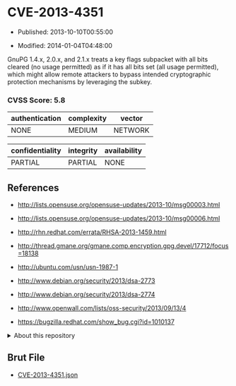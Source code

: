# CVE-2013-4351

- Published: 2013-10-10T00:55:00

- Modified: 2014-01-04T04:48:00

GnuPG 1.4.x, 2.0.x, and 2.1.x treats a key flags subpacket with all bits cleared (no usage permitted) as if it has all bits set (all usage permitted), which might allow remote attackers to bypass intended cryptographic protection mechanisms by leveraging the subkey.

### CVSS Score: **5.8**

| authentication | complexity | vector |
| --- | --- | --- |
| NONE | MEDIUM | NETWORK |

| confidentiality | integrity | availability |
| --- | --- | --- |
| PARTIAL | PARTIAL | NONE |

## References

* http://lists.opensuse.org/opensuse-updates/2013-10/msg00003.html

* http://lists.opensuse.org/opensuse-updates/2013-10/msg00006.html

* http://rhn.redhat.com/errata/RHSA-2013-1459.html

* http://thread.gmane.org/gmane.comp.encryption.gpg.devel/17712/focus=18138

* http://ubuntu.com/usn/usn-1987-1

* http://www.debian.org/security/2013/dsa-2773

* http://www.debian.org/security/2013/dsa-2774

* http://www.openwall.com/lists/oss-security/2013/09/13/4

* https://bugzilla.redhat.com/show_bug.cgi?id=1010137

<details>
<summary>About this repository</summary> 

  This repository is part of the project [Live Hack CVE](https://github.com/Live-Hack-CVE). Main website can be found [www.live-hack.org](https://www.live-hack.org) 
  
  Made by [Sn0wAlice](https://github.com/Sn0wAlice) for the people that care about security and need to have a feed of the latest CVEs. Hope you enjoy it, don't forget to star the repo and follow me on [Twitter](https://twitter.com/Sn0wAlice) and [Github](https://github.com/Sn0wAlice). And that is my [personnal website](https://www.alice-snow.me/)

  - [Home Page](https://github.com/Live-Hack-CVE)
  - [Framework](https://github.com/Live-Hack-CVE/cve-framework)
  - [CVE database](https://github.com/Live-Hack-CVE/full_database)
  - [Changelog](https://github.com/Live-Hack-CVE/Changelog)
</details>

## Brut File

* [CVE-2013-4351.json](https://raw.githubusercontent.com/Live-Hack-CVE/full_database/main/cves/2013/CVE-2013-4351.json)

